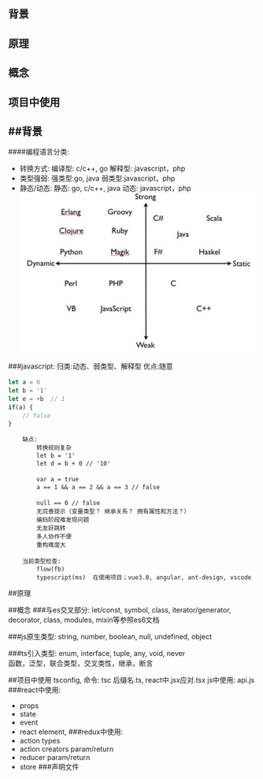 <!-- slide -->
## 背景

## 原理

## 概念

## 项目中使用
<!-- slide -->
##背景
---
####编程语言分类:
* 转换方式: 
    编译型: c/c++, go
    解释型: javascript，php
* 类型强弱:
    强类型:go, java
    弱类型:javascript，php
* 静态/动态:
    静态: go, c/c++, java
    动态: javascript，php
![](./img/languages.jpg)

###javascript:
        归类:动态、弱类型、解释型
        优点:随意
```javascript
let a = 0
let b = '1'
let e = +b  // 1
if(a) {
    // false
}
```

        缺点:
            转换规则复杂
            let b = '1'
            let d = b + 0 // '10'

            var a = true
            a == 1 && a == 2 && a == 3 // false

            null == 0 // false
            无完善提示（变量类型？ 继承关系？ 拥有属性和方法？）
            编码阶段难发现问题
            无友好跳转
            多人协作不便
            重构难度大
        
        当前类型检查:
            flow(fb)
            typescript(ms)  在使用项目；vue3.0, angular, ant-design, vscode
<!-- slide -->


##原理
<!-- slide -->
##概念
###与es交叉部分:
let/const, symbol, class, iterator/generator, decorator, class, modules, mixin等参照es6文档  

###js原生类型: 
string, number, boolean, null, undefined, object

###ts引入类型: 
enum, interface, tuple, any, void, never        
函数，泛型，联合类型，交叉类性，继承，断言
    
<!-- slide -->      
##项目中使用
    tsconfig, 命令: tsc
    后缀名.ts, react中.jsx应对.tsx
    js中使用: api.js
###react中使用: 
* props
* state
* event
* react element,
###redux中使用: 
* action types
* action creators param/return
* reducer param/return
* store
###声明文件

    
    